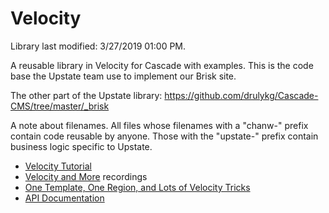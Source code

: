 # Velocity

Library last modified: 3/27/2019 01:00 PM.

A reusable library in Velocity for Cascade with examples. This is the code base the Upstate team use to implement our Brisk site.

The other part of the Upstate library: https://github.com/drulykg/Cascade-CMS/tree/master/_brisk

A note about filenames. All files whose filenames with a "chanw-" prefix contain code reusable by anyone. Those with the "upstate-" prefix contain business logic specific to Upstate.

<ul>
<li>
<a href="http://www.upstate.edu/formats/velocity/courses/index.php">Velocity Tutorial</a></li>
<li><a href="https://www.youtube.com/playlist?list=PL5FL7lAbKiG-AYX35qK8y0FN7RgJl9ISD">Velocity and More</a> recordings</li>
<li><a href="https://www.youtube.com/playlist?list=PLiPcpR6GRx5dN3Z5-tAAMLgFX59Njkv6f">One Template, One Region, and Lots of Velocity Tricks</a></li>
<li><a href="http://www.upstate.edu/formats/velocity/api-documentation/index.php">API Documentation</a></li>
</ul>